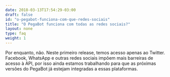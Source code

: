 ```yaml
---
date: 2018-03-13T17:54:29-03:00
draft: false
id: "o-pegabot-funciona-com-que-redes-sociais"
title: "O PegaBot funciona com todas as redes sociais?"
layout: none
type: faq
weight: 1
---
```

Por enquanto, não. Neste primeiro release, temos acesso apenas ao Twitter. Facebook, WhatsApp e outras redes sociais impõem mais barreiras de acesso à API, por isso ainda estamos trabalhando para que as próximas versões do PegaBot já estejam integradas a essas plataformas.

